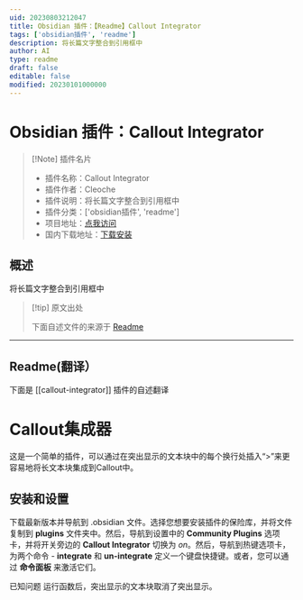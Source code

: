 ```yaml
---
uid: 20230803212047
title: Obsidian 插件：【Readme】Callout Integrator
tags: ['obsidian插件', 'readme']
description: 将长篇文字整合到引用框中
author: AI
type: readme
draft: false
editable: false
modified: 20230101000000
---
```


# Obsidian 插件：Callout Integrator

> [!Note] 插件名片
> - 插件名称：Callout Integrator
> - 插件作者：Cleoche
> - 插件说明：将长篇文字整合到引用框中
> - 插件分类：['obsidian插件', 'readme']
> - 项目地址：[点我访问](https://github.com/Cleoche/obsidian-callout-integrator)
> - 国内下载地址：[下载安装](https://pkmer.cn/products/plugin/pluginMarket/?callout-integrator)

## 概述

将长篇文字整合到引用框中



> [!tip] 原文出处
> 
>下面自述文件的来源于 [Readme](https://ghproxy.net/https://raw.githubusercontent.com/Cleoche/obsidian-callout-integrator/master/README.md)
> 

---

## Readme(翻译）

下面是 [[callout-integrator]] 插件的自述翻译



# Callout集成器

这是一个简单的插件，可以通过在突出显示的文本块中的每个换行处插入“>”来更容易地将长文本块集成到Callout中。

## 安装和设置
下载最新版本并导航到 .obsidian 文件。选择您想要安装插件的保险库，并将文件复制到 **plugins** 文件夹中。然后，导航到设置中的 **Community Plugins** 选项卡，并将开关旁边的 **Callout Integrator** 切换为 *on*。然后，导航到热键选项卡，为两个命令 - **integrate** 和 **un-integrate** 定义一个键盘快捷键。或者，您可以通过 **命令面板** 来激活它们。

已知问题
运行函数后，突出显示的文本块取消了突出显示。



